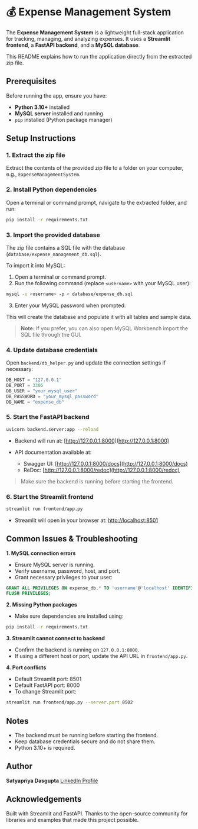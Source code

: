 # 💰 Expense Management System

The **Expense Management System** is a lightweight full-stack application for tracking, managing, and analyzing expenses.
It uses a **Streamlit frontend**, a **FastAPI backend**, and a **MySQL database**.

This README explains how to run the application directly from the extracted zip file.



## Prerequisites

Before running the app, ensure you have:

- **Python 3.10+** installed
- **MySQL server** installed and running
- `pip` installed (Python package manager)



## Setup Instructions

### 1. Extract the zip file
Extract the contents of the provided zip file to a folder on your computer, e.g., `ExpenseManagementSystem`.

### 2. Install Python dependencies
Open a terminal or command prompt, navigate to the extracted folder, and run:
```bash
pip install -r requirements.txt
````

### 3. Import the provided database

The zip file contains a SQL file with the database (`database/expense_management_db.sql`).

To import it into MySQL:
1. Open a terminal or command prompt.
2. Run the following command (replace `<username>` with your MySQL user):

```bash
mysql -u <username> -p < database/expense_db.sql
```

3. Enter your MySQL password when prompted.

This will create the database and populate it with all tables and sample data.

> **Note:** If you prefer, you can also open MySQL Workbench import the SQL file through the GUI.

### 4. Update database credentials

Open `backend/db_helper.py` and update the connection settings if necessary:

```python
DB_HOST = "127.0.0.1"
DB_PORT = 3306
DB_USER = "your_mysql_user"
DB_PASSWORD = "your_mysql_password"
DB_NAME = "expense_db"
```



### 5. Start the FastAPI backend

```bash
uvicorn backend.server:app --reload
```

* Backend will run at: [http://127.0.0.1:8000](http://127.0.0.1:8000)
  
* API documentation available at:
  * Swagger UI: [http://127.0.0.1:8000/docs](http://127.0.0.1:8000/docs)
  * ReDoc: [http://127.0.0.1:8000/redoc](http://127.0.0.1:8000/redoc)

> Make sure the backend is running before starting the frontend.

### 6. Start the Streamlit frontend

```bash
streamlit run frontend/app.py
```

* Streamlit will open in your browser at: [http://localhost:8501](http://localhost:8501)



## Common Issues & Troubleshooting

**1. MySQL connection errors**

* Ensure MySQL server is running.
* Verify username, password, host, and port.
* Grant necessary privileges to your user:

```sql
GRANT ALL PRIVILEGES ON expense_db.* TO 'username'@'localhost' IDENTIFIED BY 'password';
FLUSH PRIVILEGES;
```

**2. Missing Python packages**

* Make sure dependencies are installed using:

```bash
pip install -r requirements.txt
```

**3. Streamlit cannot connect to backend**

* Confirm the backend is running on `127.0.0.1:8000`.
* If using a different host or port, update the API URL in `frontend/app.py`.

**4. Port conflicts**

* Default Streamlit port: 8501
* Default FastAPI port: 8000
* To change Streamlit port:

```bash
streamlit run frontend/app.py --server.port 8502
```


## Notes

* The backend must be running before starting the frontend.
* Keep database credentials secure and do not share them.
* Python 3.10+ is required.



## Author

**Satyapriya Dasgupta**
[LinkedIn Profile](https://www.linkedin.com/in/satyapriya-dasgupta/)



## Acknowledgements

Built with Streamlit and FastAPI. Thanks to the open-source community for libraries and examples that made this project possible.


